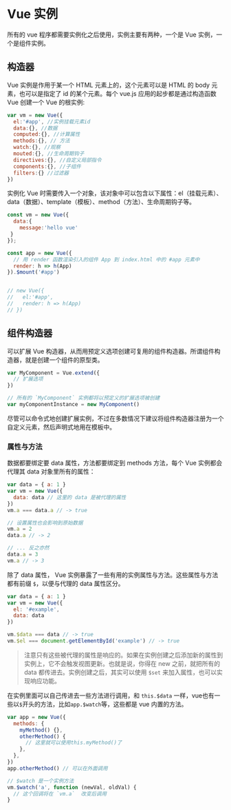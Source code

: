 # Vue 实例
所有的 vue 程序都需要实例化之后使用，实例主要有两种，一个是 Vue 实例，一个是组件实例。
## 构造器
Vue 实例是作用于某一个 HTML 元素上的，这个元素可以是 HTML 的 body 元素，也可以是指定了 id 的某个元素。每个 vue.js 应用的起步都是通过构造函数 Vue 创建一个 Vue 的根实例:

``` js
var vm = new Vue({
  el:'#app', //实例挂载元素id
  data:{}, //数据
  computed:{}, //计算属性
  methods:{}, // 方法
  watch:{}, //观察
  mouted:{}, //生命周期钩子
  directives:{}, //自定义局部指令
  components:{}, //子组件
  filters:{} //过滤器
})
```

实例化 Vue 时需要传入一个对象，该对象中可以包含以下属性：el（挂载元素）、data（数据）、template（模板）、method（方法）、生命周期钩子等。

``` js
const vm = new Vue({
  data:{
    message:'hello vue'
 }
});

const app = new Vue({
  // 用 render 函数渲染引入的组件 App 到 index.html 中的 #app 元素中
  render: h => h(App)
}).$mount('#app')


// new Vue({
//   el:'#app',
//   render: h => h(App)
// })
```

## 组件构造器
可以扩展 Vue 构造器，从而用预定义选项创建可复用的组件构造器。所谓组件构造器，就是创建一个组件的原型类。

``` js
var MyComponent = Vue.extend({
  // 扩展选项
})

// 所有的 `MyComponent` 实例都将以预定义的扩展选项被创建
var myComponentInstance = new MyComponent()
```

尽管可以命令式地创建扩展实例，不过在多数情况下建议将组件构造器注册为一个自定义元素，然后声明式地用在模板中。

### 属性与方法
数据都要绑定要 data 属性，方法都要绑定到 methods 方法，每个 Vue 实例都会代理其 data 对象里所有的属性：

``` js
var data = { a: 1 }
var vm = new Vue({ 
  data: data // 这里的 data 是被代理的属性
})
vm.a === data.a // -> true

// 设置属性也会影响到原始数据
vm.a = 2
data.a // -> 2

// ... 反之亦然
data.a = 3
vm.a // -> 3
```

除了 data 属性， Vue 实例暴露了一些有用的实例属性与方法。这些属性与方法都有前缀 `$`，以便与代理的 data 属性区分。

``` js
var data = { a: 1 }
var vm = new Vue({
  el: '#example',
  data: data
})

vm.$data === data // -> true
vm.$el === document.getElementById('example') // -> true
```

> 注意只有这些被代理的属性是响应的。如果在实例创建之后添加新的属性到实例上，它不会触发视图更新。也就是说，你得在 new 之前，就把所有的 data 都传进去。实例创建之后，其实可以使用 `$set` 来加入属性，也可以实现响应功能。

在实例里面可以自己传进去一些方法进行调用，和 `this.$data` 一样，vue也有一些以`$`开头的方法，比如`app.$watch`等，这些都是 vue 内置的方法。

``` js
var app = new Vue({
  methods: {
    myMethod() {},
    otherMethod() {
      // 这里就可以使用this.myMethod()了
    },
  },
})
app.otherMethod() // 可以在外面调用

// $watch 是一个实例方法
vm.$watch('a', function (newVal, oldVal) {
  // 这个回调将在 `vm.a`  改变后调用
}
```
